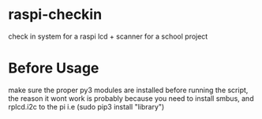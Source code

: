 # raspi-checkin
check in system for a raspi lcd + scanner for a school project

# Before Usage

make sure the proper py3 modules are installed before running the script, the reason it wont work is probably because you need to install smbus, and rplcd.i2c to the pi i.e (sudo pip3 install "library")
